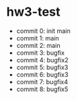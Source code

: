 # hw3-test
- commit 0: init main
- commit 1: main
- commit 2: main
- commit 3: bugfix
- commit 4: bugfix2
- commit 5: bugfix3
- commit 6: bugfix3
- commit 7: bugfix4
- commit 8: bugfix5